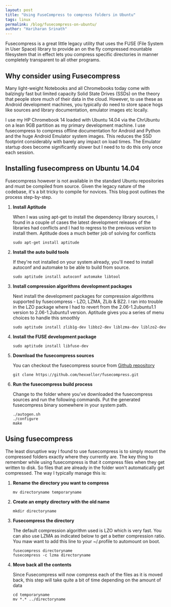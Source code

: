 ```yaml
---
layout: post
title: "Using FuseCompress to compress folders in Ubuntu"
tags: linux 
permalink: /blog/fusecompress-on-ubuntu/
author: "Hariharan Srinath"
---
```


Fusecompress is a great little legacy utility that uses the FUSE (File System 
in User Space) library to provide an on the fly compressed mountable filesystem 
that in effect lets you compress specific directories in manner completely 
transparent to all other programs.

Why consider using Fusecompress
-------------------------------
Many light-weight Notebooks and all Chromebooks today come with balzingly fast but 
limited capacity Solid State Drives (SSDs) on the theory that people store much of 
their data in the cloud. However, to use these as Android development machines, 
you typically do need to store space hogs like sources and library documentation, 
emulator images etc locally.


I use my HP Chromebook 14 loaded with Ubuntu 14.04 via the ChrUbuntu on a lean 
9GB partition as my primary development machine. I use fusecompress to compress
offline documentation for Android and Python and the huge Android Emulator
system images. This reduces the SSD footprint considerably with barely any impact
on load times. The Emulator startup does become significantly slower but I need to 
to do this only once each session.


Installing fusecompress on Ubuntu 14.04
---------------------------------------

Fusecompress however is not available in the standard Ubuntu repositories and 
must be compiled from source. Given the legacy nature of the codebase, it's 
a bit tricky to compile for novices. This blog post outlines the process step-by-step.


1. **Install Aptitude**  

   When I was using apt-get to install the dependency library sources, I found in 
   a couple of cases the latest development releases of the libraries had 
   conflicts and I had to regress to the previous version to install them. 
   Aptitude does a much better job of solving for conflicts

   ```shell
   sudo apt-get install aptitude
   ```

2. **Install the auto build tools**  

   If they're not installed on your system already, you'll need to install 
   autoconf and automake to be able to build from source.
   
   ```shell
   sudo aptitude install autoconf automake libtool
   ```

3. **Install compression algorithms development packages**   

   Next install the development packages for compression algorithms supported 
   by fusecompress - LZO, LZMA, ZLib & BZ2. I ran into trouble in the LZO package 
   where I had to revert from the 2.06-1.2ubuntu1.1 version to 2.06-1.2ubuntu1 
   version. Aptitude gives you a series of menu choices to handle this smoothly

   ```shell
   sudo aptitude install zlib1g-dev libbz2-dev liblzma-dev liblzo2-dev
   ```

4. **Install the FUSE development package**  

   ```shell
   sudo aptitude install libfuse-dev
   ```

5. **Download the fusecompress sources**  

   You can checkout the fusecompress source from [Github repository](https://github.com/hexxellor/fusecompress)

   ```shell
   git clone https://github.com/hexxellor/fusecompress.git
   ```

6. **Run the fusecompress build process**

   Change to the folder where you've downloaded the fusecompress sources and
   run the following commands. Put the generated fusecompress binary somewhere
   in your system path.

   ```shell
   ./autogen.sh
   ./configure
   make
   ```

Using fusecompress
------------------

The least disruptive way I found to use fusecompress is to simply mount the compressed 
folders exactly where they currently are. The key thing to remember while using 
fusecompress is that it compress files when they get written to disk. So files that 
are already in the folder won't automatically get compressed. The way I typically 
manage this is:

1. **Rename the directory you want to compress**

   ```shell
   mv directoryname temporaryname
   ```

2. **Create an empty directory with the old name**

   ```shell
   mkdir directoryname
   ```

3. **Fusecompress the directory**

   The default compression algorithm used is LZO which is very fast. You can also 
   use LZMA as indicated below to get a better compression ratio. You maw want to 
   add this line to your ~/.profile to automount on boot.

   ```shell
   fusecompress directoryname
   fusecompress -c lzma directoryname
   ```

4. **Move back all the contents**

   Since Fusecompress will now compress each of the files as it is moved back, this
   step will take quite a bit of time depending on the amount of data

   ```shell
   cd temporaryname
   mv *.* ../directoryname
   ```
